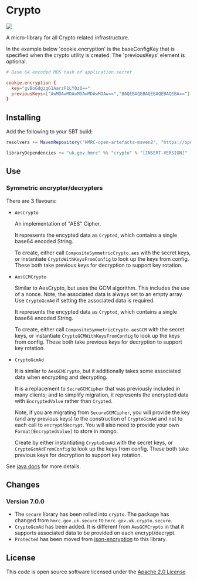 # Crypto

![](https://img.shields.io/github/v/release/hmrc/crypto)

A micro-library for all Crypto related infrastructure.

In the example below 'cookie.encryption' is the baseConfigKey that is specified
when the crypto utility is created.
The 'previousKeys' element is optional.

```conf
# Base 64 encoded MD5 hash of application.secret

cookie.encryption {
  key="gvBoGdgzqG1AarzF1LY0zQ=="
  previousKeys=["AwMDAwMDAwMDAwMDAwMDAw==","BAQEBAQEBAQEBAQEBAQEBA=="]
}
```

## Installing

Add the following to your SBT build:

```scala
resolvers += MavenRepository("HMRC-open-artefacts-maven2", "https://open.artefacts.tax.service.gov.uk/maven2")

libraryDependencies += "uk.gov.hmrc" %% "crypto" % "[INSERT-VERSION]"
```

## Use

### Symmetric encrypter/decrypters

There are 3 flavours:

- `AesCrypto`

  An implementation of "AES" Cipher.

  It represents the encypted data as `Crypted`, which contains a single base64 encoded String.

  To create, either call `CompositeSymmetricCrypto.aes` with the secret keys, or instantiate `CryptoWithKeysFromConfig` to look up the keys from config. These both take previous keys for decryption to support key rotation.

- `AesGCMCrypto`

  Similar to AesCrypto, but uses the GCM algorithm. This includes the use of a nonce. Note, the associated data is always set to an empty array. Use `CryptoGcmAd` if setting the associated data is required.

  It represents the encypted data as `Crypted`, which contains a single base64 encoded String.

  To create, either call `CompositeSymmetricCrypto.aesGCM` with the secret keys, or instantiate `CryptoGCMWithKeysFromConfig` to look up the keys from config.
  These both take previous keys for decryption to support key rotation.

- `CryptoGcmAd`

  It is similar to `AesGCMCrypto`, but it additionally takes some associated data when encrypting and decrypting.

  It is a replacement to `SecreGCMCipher` that was previously included in many clients; and to simplify migration, it represents the encrypted data with `EncryptedValue` rather than `Crypted`.

  Note, if you are migrating from `SecureGCMCipher`, you will provide the key (and any previous keys) to the construction of `CryptoGcmAd` and not to each call to `encrypt`/`decrypt`. You will also need to provide your own `Format[EncryptedValue]` to store in mongo.

  Create by either instantiating `CryptoGcmAd` with the secret keys, or `CryptoGcmAdFromConfig` to look up the keys from config. These both take previous keys for decryption to support key rotation.

See [java docs](https://docs.oracle.com/javase/8/docs/technotes/guides/security/crypto/CryptoSpec.html) for more details.


## Changes

### Version 7.0.0

- The `secure` library has been rolled into `crypto`. The package has changed from `hmrc.gov.uk.secure` to `hmrc.gov.uk.crypto.secure`.
- `CryptoGcmAd` has been added. It is different from `AesGCMCrypto` in that it supports associated data to be provided on each encrypt/decrypt.
- `Protected` has been moved from [json-encryption](https://github.com/hmrc/json-encryption) to this library.



## License

This code is open source software licensed under the [Apache 2.0 License]("http://www.apache.org/licenses/LICENSE-2.0.html")
